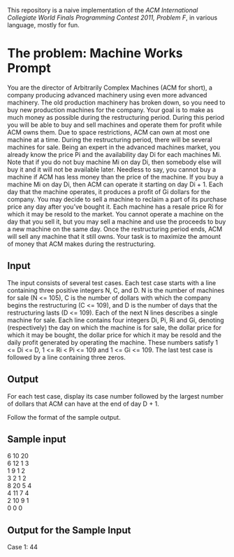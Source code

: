 This repository is a naive implementation of the *ACM International Collegiate World Finals Programming Contest 2011, Problem F*, in various language, mostly for fun.

# The problem: Machine Works Prompt

You are the director of Arbitrarily Complex Machines (ACM for short), a company producing advanced machinery
using even more advanced machinery. The old production machinery has broken down, so you need to buy new
production machines for the company. Your goal is to make as much money as possible during the restructuring
period. During this period you will be able to buy and sell machines and operate them for profit while ACM owns
them. Due to space restrictions, ACM can own at most one machine at a time.
During the restructuring period, there will be several machines for sale. Being an expert in the advanced machines
market, you already know the price Pi and the availability day Di for each machines Mi. Note that if you do not buy
machine Mi on day Di, then somebody else will buy it and it will not be available later. Needless to say, you cannot
buy a machine if ACM has less money than the price of the machine.
If you buy a machine Mi on day Di, then ACM can operate it starting on day Di + 1. Each day that the machine
operates, it produces a profit of Gi dollars for the company.
You may decide to sell a machine to reclaim a part of its purchase price any day after you’ve bought it. Each machine
has a resale price Ri for which it may be resold to the market. You cannot operate a machine on the day that you sell
it, but you may sell a machine and use the proceeds to buy a new machine on the same day.
Once the restructuring period ends, ACM will sell any machine that it still owns. Your task is to maximize the amount
of money that ACM makes during the restructuring.

## Input
The input consists of several test cases. Each test case starts with a line containing three positive integers N, C, and
D. N is the number of machines for sale (N <= 105), C is the number of dollars with which the company begins the
restructuring (C <= 109), and D is the number of days that the restructuring lasts (D <= 109).
Each of the next N lines describes a single machine for sale. Each line contains four integers Di, Pi, Ri and Gi,
denoting (respectively) the day on which the machine is for sale, the dollar price for which it may be bought, the
dollar price for which it may be resold and the daily profit generated by operating the machine. These numbers satisfy
1 <= Di <= D, 1 <= Ri < Pi <= 109 and 1 <= Gi <= 109.
The last test case is followed by a line containing three zeros.

## Output
For each test case, display its case number followed by the largest number of dollars that ACM can have at the end of
day D + 1.

Follow the format of the sample output.

## Sample input
6 10 20  
6 12 1 3  
1 9 1 2  
3 2 1 2  
8 20 5 4  
4 11 7 4  
2 10 9 1  
0 0 0 

## Output for the Sample Input
Case 1: 44
